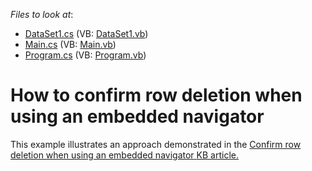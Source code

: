 <!-- default file list -->
*Files to look at*:

* [DataSet1.cs](./CS/WindowsApplication3/DataSet1.cs) (VB: [DataSet1.vb](./VB/WindowsApplication3/DataSet1.vb))
* [Main.cs](./CS/WindowsApplication3/Main.cs) (VB: [Main.vb](./VB/WindowsApplication3/Main.vb))
* [Program.cs](./CS/WindowsApplication3/Program.cs) (VB: [Program.vb](./VB/WindowsApplication3/Program.vb))
<!-- default file list end -->
# How to confirm row deletion when using an embedded navigator 


<p>This example illustrates an approach demonstrated in the  <a href="https://www.devexpress.com/Support/Center/p/A66">Confirm row deletion when using an embedded navigator</a><u> </u><u> KB article.</u></p>

<br/>


